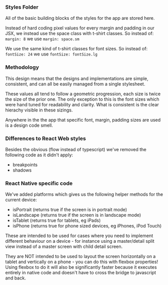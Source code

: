 
### Styles Folder
All of the basic building blocks of the styles for the app are stored here.

Instead of hard coding pixel values for every margin and padding in our JSX, we
instead use the space class with t-shirt classes.  So instead of:
  `margin: 8`
we use
  `margin: space.sm`

We use the same kind of t-shirt classes for font sizes.  So instead of:
  `fontSize: 24`
we use
  `fontSize: fontSize.lg`


### Methodology
This design means that the designs and implementations are simple, consistent, 
and can all be easily managed from a single stylesheet.

These values all tend to follow a geometric progression, each size is twice 
the size of the prior one.  The only exception to this is the font sizes which 
were hand tuned for readability and clarity.  What is consistent is the clear 
hierachy visible in these sizings.

Anywhere in the the app that specific font, margin, padding sizes are used is
a design code smell.


### Differences to React Web styles
Besides the obvious (flow instead of typescript) we've removed the following code as it didn't apply:
 - breakpoints
 - shadows


### React Native specific code
We've added platforms which gives us the following helper methods for the 
current device:
 - isPortrait (returns true if the screen is in portrait mode)
 - isLandscape (returns true if the screen is in landscape mode)
 - isTablet (returns true for tablets, eg iPads)
 - isPhone (returns true for phone sized devices, eg iPhones, iPod Touch)

These are intended to be used for cases where you need to implement different 
behaviour on a device - for instance using a master/detail split view instead 
of a master screen with child detail screen.

They are NOT intended to be used to layout the screen horizontally on a tablet
and vertically on a phone - you can do this with flexbox properties! Using 
flexbox to do it will also be significantly faster because it executes entirely 
in native code and doesn't have to cross the bridge to javascript and back.



